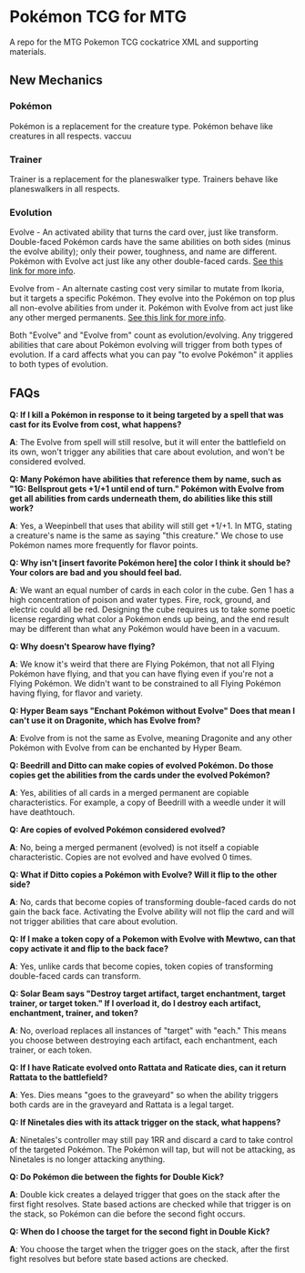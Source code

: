 # Pokémon TCG for MTG

A repo for the MTG Pokemon TCG cockatrice XML and supporting materials.

## New Mechanics

### Pokémon

Pokémon is a replacement for the creature type. Pokémon behave like creatures in all respects.
vaccuu
### Trainer

Trainer is a replacement for the planeswalker type. Trainers behave like planeswalkers in all respects.

### Evolution

Evolve - An activated ability that turns the card over, just like transform. Double-faced Pokémon cards have the same abilities on both sides (minus the evolve ability); only their power, toughness, and name are different. Pokémon with Evolve act just like any other double-faced cards. [See this link for more info](https://mtg.fandom.com/wiki/Double-faced_card).

Evolve from - An alternate casting cost very similar to mutate from Ikoria, but it targets a specific Pokémon. They evolve into the Pokémon on top plus all non-evolve abilities from under it. Pokémon with Evolve from act just like any other merged permanents. [See this link for more info](https://mtg.fandom.com/wiki/Merge).

Both "Evolve" and "Evolve from" count as evolution/evolving. Any triggered abilities that care about Pokémon evolving will trigger from both types of evolution. If a card affects what you can pay "to evolve Pokémon" it applies to both types of evolution. 

## FAQs

**Q: If I kill a Pokémon in response to it being targeted by a spell that was cast for its Evolve from cost, what happens?**

**A**: The Evolve from spell will still resolve, but it will enter the battlefield on its own, won't trigger any abilities that care about evolution, and won't be considered evolved.

**Q: Many Pokémon have abilities that reference them by name, such as "1G: Bellsprout gets +1/+1 until end of turn." Pokémon with Evolve from get all abilities from cards underneath them, do abilities like this still work?**

**A**: Yes, a Weepinbell that uses that ability will still get +1/+1. In MTG, stating a creature's name is the same as saying "this creature." We chose to use Pokémon names more frequently for flavor points.

**Q: Why isn't [insert favorite Pokémon here] the color I think it should be? Your colors are bad and you should feel bad.**

**A**: We want an equal number of cards in each color in the cube. Gen 1 has a high concentration of poison and water types. Fire, rock, ground, and electric could all be red. Designing the cube requires us to take some poetic license regarding what color a Pokémon ends up being, and the end result may be different than what any Pokémon would have been in a vacuum. 

**Q: Why doesn't Spearow have flying?**

**A**: We know it's weird that there are Flying Pokémon, that not all Flying Pokémon have flying, and that you can have flying even if you're not a Flying Pokémon. We didn't want to be constrained to all Flying Pokémon having flying, for flavor and variety.

**Q: Hyper Beam says "Enchant Pokémon without Evolve" Does that mean I can't use it on Dragonite, which has Evolve from?**

**A**: Evolve from is not the same as Evolve, meaning Dragonite and any other Pokémon with Evolve from can be enchanted by Hyper Beam.

**Q: Beedrill and Ditto can make copies of evolved Pokémon. Do those copies get the abilities from the cards under the evolved Pokémon?**

**A**: Yes, abilities of all cards in a merged permanent are copiable characteristics. For example, a copy of Beedrill with a weedle under it will have deathtouch.

**Q: Are copies of evolved Pokémon considered evolved?**

**A**: No, being a merged permanent (evolved) is not itself a copiable characteristic. Copies are not evolved and have evolved 0 times.

**Q: What if Ditto copies a Pokémon with Evolve? Will it flip to the other side?**

**A**: No, cards that become copies of transforming double-faced cards do not gain the back face. Activating the Evolve ability will not flip the card and will not trigger abilities that care about evolution.

**Q: If I make a token copy of a Pokemon with Evolve with Mewtwo, can that copy activate it and flip to the back face?**

**A**: Yes, unlike cards that become copies, token copies of transforming double-faced cards can transform.

**Q: Solar Beam says "Destroy target artifact, target enchantment, target trainer, or target token." If I overload it, do I destroy each artifact, enchantment, trainer, and token?**

**A**: No, overload replaces all instances of "target" with "each." This means you choose between destroying each artifact, each enchantment, each trainer, or each token.

**Q: If I have Raticate evolved onto Rattata and Raticate dies, can it return Rattata to the battlefield?**

**A**: Yes. Dies means "goes to the graveyard" so when the ability triggers both cards are in the graveyard and Rattata is a legal target.

**Q: If Ninetales dies with its attack trigger on the stack, what happens?**

**A**: Ninetales's controller may still pay 1RR and discard a card to take control of the targeted Pokémon. The Pokémon will tap, but will not be attacking, as Ninetales is no longer attacking anything.

**Q: Do Pokémon die between the fights for Double Kick?**

**A**: Double kick creates a delayed trigger that goes on the stack after the first fight resolves. State based actions are checked while that trigger is on the stack, so Pokémon can die before the second fight occurs.

**Q: When do I choose the target for the second fight in Double Kick?**

**A**: You choose the target when the trigger goes on the stack, after the first fight resolves but before state based actions are checked.
